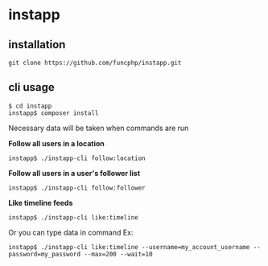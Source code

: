 # instapp

## installation
`git clone https://github.com/funcphp/instapp.git`

## cli usage

    $ cd instapp
    instapp$ composer install
    
Necessary data will be taken when commands are run

**Follow all users in a location**

    instapp$ ./instapp-cli follow:location
    
**Follow all users in a user's follower list**

    instapp$ ./instapp-cli follow:follower
    
**Like timeline feeds**

    instapp$ ./instapp-cli like:timeline

Or you can type data in command
Ex:

    instapp$ ./instapp-cli like:timeline --username=my_account_username --password=my_password --max=200 --wait=10
